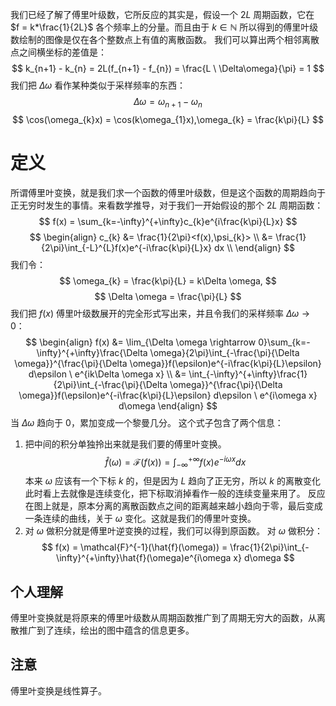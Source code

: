 我们已经了解了傅里叶级数，它所反应的其实是，假设一个 $2L$ 周期函数，它在 $f = k*\frac{1}{2L}$ 各个频率上的分量。而且由于 $k \in \mathbb{N}$ 所以得到的傅里叶级数绘制的图像是仅在各个整数点上有值的离散函数。
我们可以算出两个相邻离散点之间横坐标的差值是：
$$
k_{n+1} - k_{n} = 2L(f_{n+1} - f_{n}) = \frac{L \ \Delta\omega}{\pi} = 1
$$
我们把 $\Delta \omega$ 看作某种类似于采样频率的东西：
$$
\Delta \omega = \omega_{n+1} - \omega_{n}
$$
$$
\cos(\omega_{k}x) = \cos(k\omega_{1}x),\omega_{k} = \frac{k\pi}{L}
$$
# 定义
所谓傅里叶变换，就是我们求一个函数的傅里叶级数，但是这个函数的周期趋向于正无穷时发生的事情。来看数学推导，对于我们一开始假设的那个 $2L$ 周期函数：
$$
f(x) = \sum_{k=-\infty}^{+\infty}c_{k}e^{i\frac{k\pi}{L}x}
$$
$$
\begin{align}
c_{k} &= \frac{1}{2\pi}<f(x),\psi_{k}> \\
&= \frac{1}{2\pi}\int_{-L}^{L}f(x)e^{-i\frac{k\pi}{L}x} dx \\
\end{align}
$$
我们令：
$$
\omega_{k} = \frac{k\pi}{L} = k\Delta \omega, 
$$
$$
\Delta \omega = \frac{\pi}{L}
$$
我们把 $f(x)$ 傅里叶级数展开的完全形式写出来，并且令我们的采样频率 $\Delta \omega \rightarrow 0$：
$$
\begin{align}
f(x) &= \lim_{\Delta \omega \rightarrow 0}\sum_{k=-\infty}^{+\infty}\frac{\Delta \omega}{2\pi}\int_{-\frac{\pi}{\Delta \omega}}^{\frac{\pi}{\Delta \omega}}f(\epsilon)e^{-i\frac{k\pi}{L}\epsilon} d\epsilon \ e^{ik\Delta \omega x} \\
&= \int_{-\infty}^{+\infty}\frac{1}{2\pi}\int_{-\frac{\pi}{\Delta \omega}}^{\frac{\pi}{\Delta \omega}}f(\epsilon)e^{-i\frac{k\pi}{L}\epsilon} d\epsilon \ e^{i\omega x} d\omega
\end{align}
$$
	当 $\Delta \omega$ 趋向于 0，累加变成一个黎曼几分。
这个式子包含了两个信息：
1. 把中间的积分单独拎出来就是我们要的傅里叶变换。
$$
\hat{f}(\omega) = \mathcal{F}(f(x)) = \int_{-\infty}^{+\infty}f(x)e^{-i\omega x} dx
$$
本来 $\omega$ 应该有一个下标 $k$ 的，但是因为 $L$ 趋向了正无穷，所以 $k$ 的离散变化此时看上去就像是连续变化，把下标取消掉看作一般的连续变量来用了。
反应在图上就是，原本分离的离散函数点之间的距离越来越小趋向于零，最后变成一条连续的曲线，关于 $\omega$ 变化。这就是我们的傅里叶变换。
1. 对 $\omega$ 做积分就是傅里叶逆变换的过程，我们可以得到原函数。
对 $\omega$ 做积分：
$$
f(x) = \mathcal{F}^{-1}(\hat{f}(\omega)) = \frac{1}{2\pi}\int_{-\infty}^{+\infty}\hat{f}(\omega)e^{i\omega x} d\omega
$$
## 个人理解
傅里叶变换就是将原来的傅里叶级数从周期函数推广到了周期无穷大的函数，从离散推广到了连续，绘出的图中蕴含的信息更多。
## 注意
傅里叶变换是线性算子。